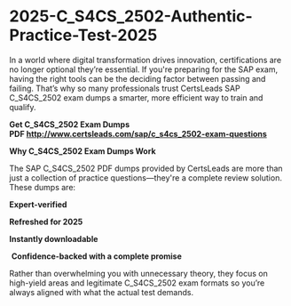 # 2025-C_S4CS_2502-Authentic-Practice-Test-2025
<p>In a world where digital transformation drives innovation, certifications are no longer optional they&rsquo;re essential. If you&#39;re preparing for the SAP exam, having the right tools can be the deciding factor between passing and failing. That&rsquo;s why so many professionals trust CertsLeads SAP C_S4CS_2502 exam dumps a smarter, more efficient way to train and qualify.</p> <p><strong>Get C_S4CS_2502 Exam Dumps PDF&nbsp;<a href="http://www.certsleads.com/sap/c_s4cs_2502-exam-questions">http://www.certsleads.com/sap/c_s4cs_2502-exam-questions</a></strong></p> <p><strong>Why C_S4CS_2502 Exam Dumps Work</strong></p> <p>The SAP C_S4CS_2502 PDF dumps provided by CertsLeads are more than just a collection of practice questions&mdash;they&#39;re a complete review solution. These dumps are:</p> <p><strong>Expert-verified</strong></p> <p><strong>Refreshed for 2025</strong></p> <p><strong>Instantly downloadable</strong></p> <p>&nbsp;<strong>Confidence-backed with a complete promise</strong></p> <p>Rather than overwhelming you with unnecessary theory, they focus on high-yield areas and legitimate C_S4CS_2502 exam formats so you&rsquo;re always aligned with what the actual test demands.</p> <p>&nbsp;</p>
